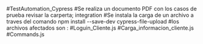 #TestAutomation_Cypress
#Se realiza un documento PDF con los casos de prueba revisar la carperta;  integration
#Se instala  la carga de un archivo a traves del comando  npm install --save-dev cypress-file-upload
#los archivos afectados son :
#Loguin_Cliente.js
#Carga_informacion_cliente.js
#Commands.js




